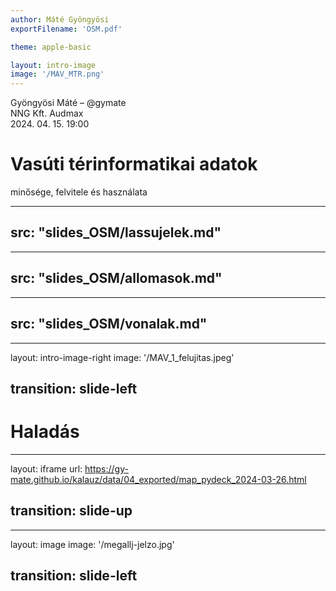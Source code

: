 ```yaml
---
author: Máté Gyöngyösi
exportFilename: 'OSM.pdf'

theme: apple-basic

layout: intro-image
image: '/MAV_MTR.png'
---
```


<div class="absolute top-10">
	<span class="font-700">
		Gyöngyösi Máté – @gymate<br>
	</span>
    <span class="font-200">
        NNG Kft. Audmax<br>
        2024. 04. 15. 19:00
    </span>
</div>

<div class="absolute bottom-10">
	<h1>Vasúti térinformatikai adatok</h1>
    <p>minősége, felvitele és használata</p>
</div>


---
src: "slides_OSM/lassujelek.md"
---

---
src: "slides_OSM/allomasok.md"
---

---
src: "slides_OSM/vonalak.md"
---


---
layout: intro-image-right
image: '/MAV_1_felujitas.jpeg'

transition: slide-left
---

# Haladás


---
layout: iframe
url: https://gy-mate.github.io/kalauz/data/04_exported/map_pydeck_2024-03-26.html

transition: slide-up
---


---
layout: image
image: '/megallj-jelzo.jpg'

transition: slide-left
---
